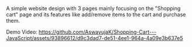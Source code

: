 A simple website design with 3 pages mainly focusing on the "Shopping cart" page and its features like add/remove items to the cart and purchase them.

Demo Video:
https://github.com/AswayujaK/Shopping-Cart---JavaScript/assets/93896612/d9c3dad7-de51-4ee1-964a-4a09e3b637e5

